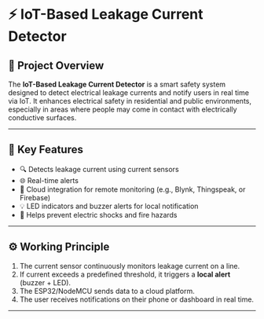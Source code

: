 # ⚡ IoT-Based Leakage Current Detector

## 📘 Project Overview
The **IoT-Based Leakage Current Detector** is a smart safety system designed to detect electrical leakage currents and notify users in real time via IoT. It enhances electrical safety in residential and public environments, especially in areas where people may come in contact with electrically conductive surfaces.

---

## 🧠 Key Features
- 🔍 Detects leakage current using current sensors
- 🌐 Real-time alerts 
- 📲 Cloud integration for remote monitoring (e.g., Blynk, Thingspeak, or Firebase)
- 💡 LED indicators and buzzer alerts for local notification
- 🔌 Helps prevent electric shocks and fire hazards

---

## ⚙️ Working Principle
1. The current sensor continuously monitors leakage current on a line.
2. If current exceeds a predefined threshold, it triggers a **local alert** (buzzer + LED).
3. The ESP32/NodeMCU sends data to a cloud platform.
4. The user receives notifications on their phone or dashboard in real time.

---

